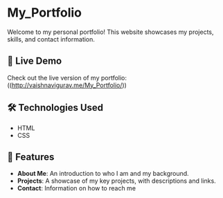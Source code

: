 # My_Portfolio
Welcome to my personal portfolio! This website showcases my projects, skills, and contact information.

## 🌟 Live Demo
Check out the live version of my portfolio: ((http://vaishnavigurav.me/My_Portfolio/))

## 🛠️ Technologies Used
- HTML
- CSS

## 📑 Features
- **About Me**: An introduction to who I am and my background.
- **Projects**: A showcase of my key projects, with descriptions and links.
- **Contact**: Information on how to reach me
